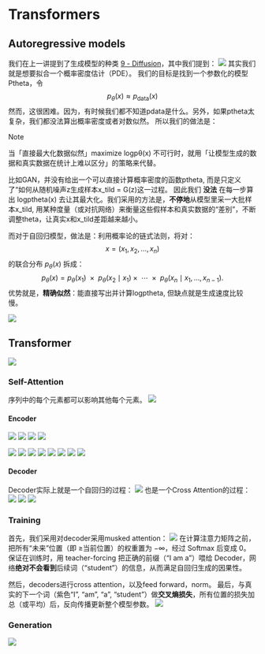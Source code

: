 # Transformers

## Autoregressive models
我们在上一讲提到了生成模型的种类  [9 - Diffusion](9%20-%20Diffusion.md)，其中我们提到：
![](assets/Pasted%20image%2020250425190553.webp)
其实我们就是想要拟合一个概率密度估计（PDE）。
我们的目标是找到一个参数化的模型Ptheta，令
$$p_\theta(x)\approx p_\mathrm{data}{(x)}$$
然而，这很困难。因为，有时候我们都不知道pdata是什么。另外，如果ptheta太复杂，我们都没法算出概率密度或者对数似然。
所以我们的做法是：

> [!note] 
 当「直接最大化数据似然」maximize log⁡pθ(x) 不可行时，就用「让模型生成的数据和真实数据在统计上难以区分」的策略来代替。

比如GAN，并没有给出一个可以直接计算概率密度的函数ptheta, 而是只定义了“如何从随机噪声z生成样本x_tild = G(z)这一过程。
因此我们 **没法** 在每一步算出 logptheta(x) 去让其最大化。我们采用的方法是，**不停地**从模型里采一大批样本x_tild, 用某种度量（或对抗网络）来衡量这些假样本和真实数据的“差别”，不断调整theta，让真实x和x_tild差距越来越小。

而对于自回归模型，做法是：利用概率论的链式法则，将对：
$$x=(x_1,x_2,\ldots,x_n)$$
的联合分布 $p_{\theta}(x)$ 拆成：
$$p_\theta(x)=p_\theta(x_1)\mathrm{~}\times\mathrm{~}p_\theta(x_2\mid x_1)\times\mathrm{~}\cdots\mathrm{~}\times\mathrm{~}p_\theta(x_n\mid x_1,\ldots,x_{n-1}).$$
优势就是，**精确似然**：能直接写出并计算logptheta, 但缺点就是生成速度比较慢。

![](assets/Pasted%20image%2020250425191454.webp)

## Transformer
![](assets/Pasted%20image%2020250425191557.webp)
### Self-Attention
序列中的每个元素都可以影响其他每个元素。
![](assets/Pasted%20image%2020250425191816.webp)
#### Encoder
![](assets/Pasted%20image%2020250425191916.webp)
![](assets/Pasted%20image%2020250425191922.webp)
![](assets/Pasted%20image%2020250425191928.webp)
![](assets/Pasted%20image%2020250425191934.webp)

![](assets/Pasted%20image%2020250425191945.webp)
![](assets/Pasted%20image%2020250425192016.webp)
![](assets/Pasted%20image%2020250425192022.webp)
![](assets/Pasted%20image%2020250425192046.webp)
![](assets/Pasted%20image%2020250425192056.webp)
![](assets/Pasted%20image%2020250425192103.webp)
![](assets/Pasted%20image%2020250425192136.webp)
![](assets/Pasted%20image%2020250425192202.webp)


#### Decoder
Decoder实际上就是一个自回归的过程：
![](assets/Pasted%20image%2020250425192401.webp)
也是一个Cross Attention的过程：
![](assets/Pasted%20image%2020250425192457.webp)
![](https://jalammar.github.io/images/t/transformer_decoding_1.gif)
![](https://jalammar.github.io/images/t/transformer_decoding_2.gif)

### Training
首先，我们采用对decoder采用musked attention：
![](assets/Pasted%20image%2020250425193706.webp)
在计算注意力矩阵之前，把所有“未来”位置（即 ≥当前位置）的权重置为 −∞，经过 Softmax 后变成 0。
保证在训练时，用 teacher-forcing 把正确的前缀（“I am a”）喂给 Decoder，网络**绝对不会看到**后续词（“student”）的信息，从而满足自回归生成的因果性。

然后，decoders进行cross attention，以及feed forward，norm。
最后，与真实的下一个词（紫色“I”, “am”, “a”, “student”）做**交叉熵损失**，所有位置的损失加总（或平均）后，反向传播更新整个模型参数。
![](assets/Pasted%20image%2020250425193836.webp)
### Generation
![](https://jalammar.github.io/images/t/transformer_decoding_1.gif)


